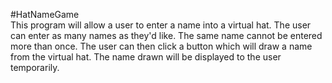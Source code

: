 #HatNameGame<br />
This program will allow a user to enter a name into a virtual hat.  The user can enter as many names as they'd like.
The same name cannot be entered more than once.  The user can then click a button which will draw a name from the virtual hat.
The name drawn will be displayed to the user temporarily.
